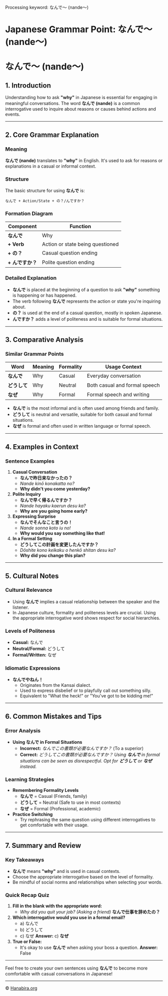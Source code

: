 Processing keyword: なんで～ (nande～)
# Japanese Grammar Point: なんで～ (nande～)
# なんで～ (nande～)
## 1. Introduction
Understanding how to ask **"why"** in Japanese is essential for engaging in meaningful conversations. The word **なんで (nande)** is a common interrogative used to inquire about reasons or causes behind actions and events.

---
## 2. Core Grammar Explanation
### Meaning
**なんで (nande)** translates to **"why"** in English. It's used to ask for reasons or explanations in a casual or informal context.
### Structure
The basic structure for using **なんで** is:
```
なんで + Action/State + の？/んですか？
```
### Formation Diagram
| Component     | Function                      |
|---------------|-------------------------------|
| **なんで**    | Why                            |
| **+ Verb**    | Action or state being questioned |
| **+ の？**     | Casual question ending         |
| **+ んですか？** | Polite question ending        |
### Detailed Explanation
- **なんで** is placed at the beginning of a question to ask **"why"** something is happening or has happened.
- The verb following **なんで** represents the action or state you're inquiring about.
- **の？** is used at the end of a casual question, mostly in spoken Japanese.
- **んですか？** adds a level of politeness and is suitable for formal situations.
---
## 3. Comparative Analysis
### Similar Grammar Points
| Word       | Meaning | Formality | Usage Context                |
|------------|---------|-----------|------------------------------|
| **なんで**    | Why     | Casual    | Everyday conversation        |
| **どうして**  | Why     | Neutral   | Both casual and formal speech|
| **なぜ**     | Why     | Formal    | Formal speech and writing    |
- **なんで** is the most informal and is often used among friends and family.
- **どうして** is neutral and versatile, suitable for both casual and formal situations.
- **なぜ** is formal and often used in written language or formal speech.
---
## 4. Examples in Context
### Sentence Examples
1. **Casual Conversation**
   - **なんで昨日来なかったの？**
   - *Nande kinō konakatta no?*
   - **Why didn't you come yesterday?**
2. **Polite Inquiry**
   - **なんで早く帰るんですか？**
   - *Nande hayaku kaerun desu ka?*
   - **Why are you going home early?**
3. **Expressing Surprise**
   - **なんでそんなこと言うの！**
   - *Nande sonna koto iu no!*
   - **Why would you say something like that!**
4. **In a Formal Setting**
   - **どうしてこの計画を変更したんですか？**
   - *Dōshite kono keikaku o henkō shitan desu ka?*
   - **Why did you change this plan?**
---
## 5. Cultural Notes
### Cultural Relevance
- Using **なんで** implies a casual relationship between the speaker and the listener.
- In Japanese culture, formality and politeness levels are crucial. Using the appropriate interrogative word shows respect for social hierarchies.
### Levels of Politeness
- **Casual:** なんで
- **Neutral/Formal:** どうして
- **Formal/Written:** なぜ
### Idiomatic Expressions
- **なんでやねん！**
  - Originates from the Kansai dialect.
  - Used to express disbelief or to playfully call out something silly.
  - Equivalent to "What the heck!" or "You've got to be kidding me!"
---
## 6. Common Mistakes and Tips
### Error Analysis
- **Using なんで in Formal Situations**
  - **Incorrect:** *なんでこの書類が必要なんですか？* (To a superior)
  - **Correct:** *どうしてこの書類が必要なんですか？*
  *Using **なんで** in formal situations can be seen as disrespectful. Opt for **どうして** or **なぜ** instead.*
### Learning Strategies
- **Remembering Formality Levels**
  - **なんで** = Casual (Friends, family)
  - **どうして** = Neutral (Safe to use in most contexts)
  - **なぜ** = Formal (Professional, academic)
- **Practice Switching**
  - Try rephrasing the same question using different interrogatives to get comfortable with their usage.
---
## 7. Summary and Review
### Key Takeaways
- **なんで** means **"why"** and is used in casual contexts.
- Choose the appropriate interrogative based on the level of formality.
- Be mindful of social norms and relationships when selecting your words.
### Quick Recap Quiz
1. **Fill in the blank with the appropriate word:**
   - _Why did you quit your job? (Asking a friend)_
     **なんで仕事を辞めたの？**
2. **Which interrogative would you use in a formal email?**
   - a) なんで
   - b) どうして
   - c) なぜ
     **Answer:** c) **なぜ**
3. **True or False:**
   - It's okay to use **なんで** when asking your boss a question.
     **Answer:** False
---
Feel free to create your own sentences using **なんで** to become more comfortable with casual conversations in Japanese!


---

© [Hanabira.org](https://hanabira.org)
